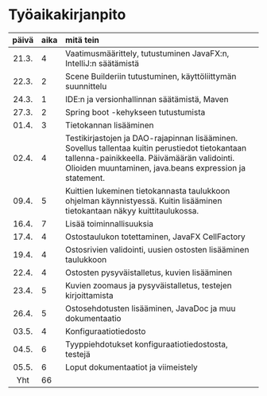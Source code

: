 # Työaikakirjanpito

| päivä | aika | mitä tein  |
| :----:|:-----| :-----|
| 21.3. | 4    | Vaatimusmäärittely, tutustuminen JavaFX:n, IntelliJ:n säätämistä |
| 22.3. | 2    | Scene Builderiin tutustuminen, käyttöliittymän suunnittelu |
| 24.3. | 1    | IDE:n ja versionhallinnan säätämistä, Maven |
| 27.3. | 2    | Spring boot -kehykseen tutustumista |
| 01.4. | 3    | Tietokannan lisääminen |
| 02.4. | 4    | Testikirjastojen ja DAO-rajapinnan lisääminen. Sovellus tallentaa kuitin perustiedot tietokantaan tallenna-painikkeella. Päivämäärän validointi. Olioiden muuntaminen, java.beans expression ja statement. |
| 09.4. | 5    | Kuittien lukeminen tietokannasta taulukkoon ohjelman käynnistyessä. Kuitin lisääminen tietokantaan näkyy kuittitaulukossa. |
| 16.4. | 7    | Lisää toiminnallisuuksia |
| 17.4. | 4    | Ostostaulukon totettaminen, JavaFX CellFactory |
| 19.4. | 4    | Ostosrivien validointi, uusien ostosten lisääminen taulukkoon |
| 22.4. | 4    | Ostosten pysyväistalletus, kuvien lisääminen |
| 23.4. | 5    | Kuvien zoomaus ja pysyväistalletus, testejen kirjoittamista |
| 26.4. | 5    | Ostosehdotusten lisääminen, JavaDoc ja muu dokumentaatio|
| 03.5. | 4    | Konfiguraatiotiedosto |
| 04.5. | 6    | Tyyppiehdotukset konfiguraatiotiedostosta, testejä|
| 05.5. | 6    | Loput dokumentaatiot ja viimeistely|
| Yht   | 66   | 